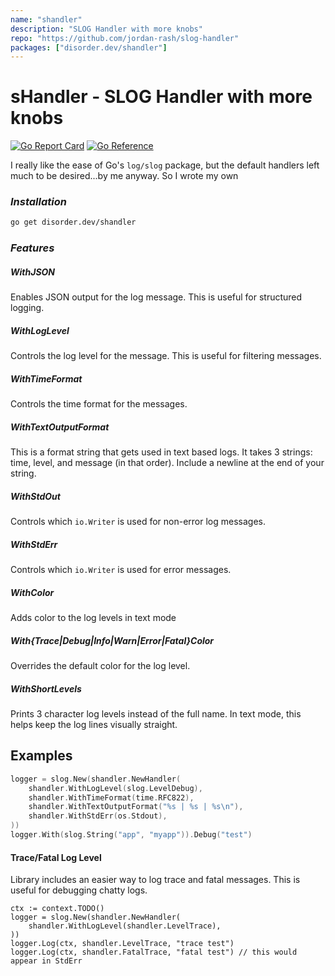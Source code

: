 ```yaml
---
name: "shandler"
description: "SLOG Handler with more knobs"
repo: "https://github.com/jordan-rash/slog-handler"
packages: ["disorder.dev/shandler"]
---
```


# sHandler - SLOG Handler with more knobs
[![Go Report Card](https://goreportcard.com/badge/disorder.dev/shandler)](https://goreportcard.com/report/disorder.dev/shandler)
[![Go Reference](https://pkg.go.dev/badge/disorder.dev/shandler.svg)](https://pkg.go.dev/disorder.dev/shandler)

I really like the ease of Go's `log/slog` package, but the default handlers left much to be desired...by me anyway. So I wrote my own

### _Installation_
```bash
go get disorder.dev/shandler
```

### _Features_

##### WithJSON
Enables JSON output for the log message.  This is useful for structured logging.

##### WithLogLevel
Controls the log level for the message.  This is useful for filtering messages.

##### WithTimeFormat
Controls the time format for the messages.

##### WithTextOutputFormat
This is a format string that gets used in text based logs.  It takes 3 strings: time, level, and message (in that order).  Include a newline at the end of your string.

##### WithStdOut
Controls which `io.Writer` is used for non-error log messages.

##### WithStdErr 
Controls which `io.Writer` is used for error messages.

##### WithColor
Adds color to the log levels in text mode

##### With{Trace|Debug|Info|Warn|Error|Fatal}Color
Overrides the default color for the log level.

##### WithShortLevels
Prints 3 character log levels instead of the full name.  In text mode, this helps keep the log lines visually straight.

## Examples

```go 
logger = slog.New(shandler.NewHandler(
	shandler.WithLogLevel(slog.LevelDebug),
	shandler.WithTimeFormat(time.RFC822),
	shandler.WithTextOutputFormat("%s | %s | %s\n"),
	shandler.WithStdErr(os.Stdout),
))
logger.With(slog.String("app", "myapp")).Debug("test")
```

#### Trace/Fatal Log Level
Library includes an easier way to log trace and fatal messages.  This is useful for debugging chatty logs.
```golang
ctx := context.TODO()
logger = slog.New(shandler.NewHandler(
	shandler.WithLogLevel(shandler.LevelTrace),
))
logger.Log(ctx, shandler.LevelTrace, "trace test")
logger.Log(ctx, shandler.FatalTrace, "fatal test") // this would appear in StdErr
```
